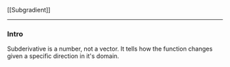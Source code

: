 
[[Subgradient]]

---
### **Intro**

Subderivative is a number, not a vector. It tells how the function changes given a specific direction in it's domain. 



